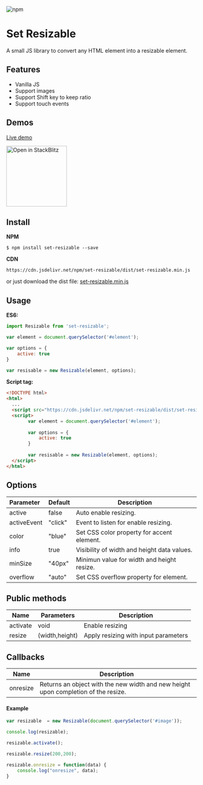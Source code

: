 ![npm](https://img.shields.io/npm/v/set-resizable)

# Set Resizable

A small JS library to convert any HTML element into a resizable element.

## Features

* Vanilla JS
* Support images
* Support Shift key to keep ratio
* Support touch events

## Demos

[Live demo](https://nievaignacio.github.io/set-resizable/examples/)

<a href="https://stackblitz.com/edit/vitejs-vite-zkjgpr?file=main.js">
  <img
    width="160"
    alt="Open in StackBlitz"
    src="https://developer.stackblitz.com/img/open_in_stackblitz.svg"
  />
</a>

## Install

**NPM**

```
$ npm install set-resizable --save
```

**CDN**

```
https://cdn.jsdelivr.net/npm/set-resizable/dist/set-resizable.min.js
```

or just download the dist file: [set-resizable.min.js](https://github.com/nievaignacio/resizable/tree/main/dist)

## Usage

**ES6:**

```js
import Resizable from 'set-resizable';

var element = document.querySelector('#element');

var options = {
	active: true
}

var resisable = new Resizable(element, options);
```

**Script tag:**

```html
<!DOCTYPE html>
<html>
  ...
  <script src="https://cdn.jsdelivr.net/npm/set-resizable/dist/set-resizable.min.js"></script>
  <script>
        var element = document.querySelector('#element');
      
        var options = {
            active: true
        }
        
        var resisable = new Resizable(element, options);
  </script>
</html>
```

## Options


| Parameter   | Default | Description                                         |
| :---------- | ------- | --------------------------------------------------- |
| active      | false   | Auto enable resizing.                               |
| activeEvent | "click" | Event to listen for enable resizing.                |
| color       | "blue"  | Set CSS color property for accent element.                     |
| info        | true    | Visibility of width and height data values.         |
| minSize     | "40px"  | Minimun value for width and height resize.          |
| overflow     | "auto"  | Set CSS overflow property for element.       |

## Public methods

| Name     | Parameters     | Description                          |
| -------- | -------------- | ------------------------------------ |
| activate | void           | Enable resizing                      |
| resize   | (width,height) | Apply resizing with input parameters |


## Callbacks

| Name     | Description                                             |
| -------- | ------------------------------------------------------- |
| onresize | Returns an object with the new width and new height upon completion of the resize. |

#### Example

```javascript
var resizable  = new Resizable(document.querySelector('#image'));

console.log(resizable);

resizable.activate();

resizable.resize(200,200);

resizable.onresize = function(data) {
	console.log("onresize", data);
}
           
```

